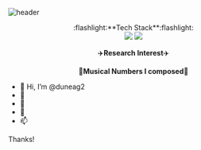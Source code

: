 ![header](https://capsule-render.vercel.app/api?type=waving&color=C8E6A8&height=250&section=header&text=Seungeun%20Lee&fontSize=50&fontColor=000000)

<div align="center">
  :flashlight:**Tech Stack**:flashlight:
  <div>
  <img src = "https://img.shields.io/badge/Python-3776AB?style=flat-square&logo=Python&logoColor=white"/>
  <img src = "https://img.shields.io/badge/c-%2300599C.svg?style=for-the-badge&logo=c&logoColor=white"/>
  </div>
  
  :airplane:**Research Interest**:airplane:
  
  :musical_score:**Musical Numbers I composed**:musical_score:
  
</div>

- 👋 Hi, I’m @duneag2
- 👀 
- 🌱
- 💞️
- 📫

Thanks!

<!---
duneag2/duneag2 is a ✨ special ✨ repository because its `README.md` (this file) appears on your GitHub profile.
You can click the Preview link to take a look at your changes.
--->
